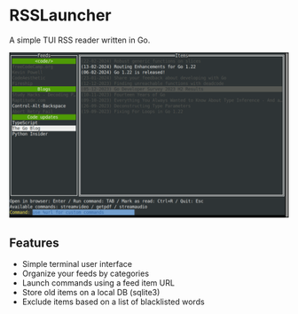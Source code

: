 # RSSLauncher

A simple TUI RSS reader written in Go.

![screenshot](./img/RSSLauncher.png)

## Features

* Simple terminal user interface
* Organize your feeds by categories
* Launch commands using a feed item URL
* Store old items on a local DB (sqlite3)
* Exclude items based on a list of blacklisted words
